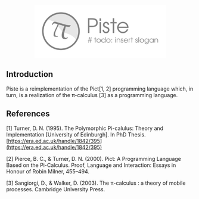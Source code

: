 <p align="center"><img src="./assets/header.svg" width="70%" /></p>

## Introduction

Piste is a reimplementation of the Pict[1, 2] programming language which, in turn, is a realization of the π-calculus [3] as a programming language.


## References
[1] Turner, D. N. (1995). The Polymorphic Pi-calulus: Theory and Implementation [University of Edinburgh]. In PhD Thesis. [https://era.ed.ac.uk/handle/1842/395](https://era.ed.ac.uk/handle/1842/395)

[2] Pierce, B. C., & Turner, D. N. (2000). Pict: A Programming Language Based on the Pi-Calculus. Proof, Language and Interaction: Essays in Honour of Robin Milner, 455–494.

[3] Sangiorgi, D., & Walker, D. (2003). The π-calculus : a theory of mobile processes. Cambridge University Press.